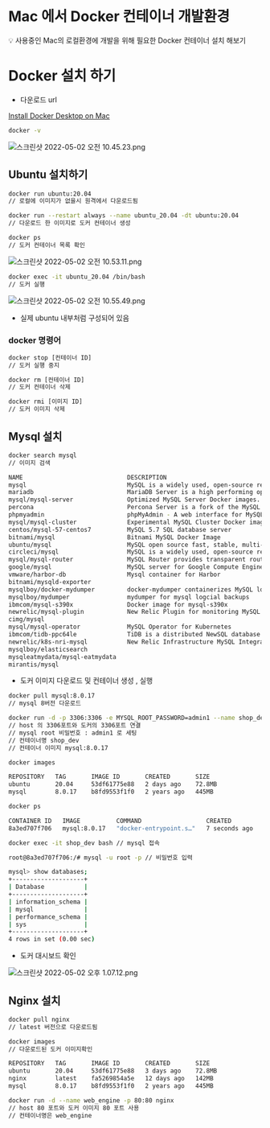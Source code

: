 # Mac 에서 Docker 컨테이너 개발환경

<aside>
💡 사용중인 Mac의 로컬환경에 개발을 위해 필요한  Docker 컨테이너 설치 해보기

</aside>

# Docker 설치 하기

- 다운로드 url

[Install Docker Desktop on Mac](https://docs.docker.com/desktop/mac/install/)

```bash
docker -v
```

![스크린샷 2022-05-02 오전 10.45.23.png](Mac%20%E1%84%8B%E1%85%A6%E1%84%89%E1%85%A5%20Docker%20%E1%84%8F%E1%85%A5%E1%86%AB%E1%84%90%E1%85%A6%E1%84%8B%E1%85%B5%E1%84%82%E1%85%A5%20%E1%84%80%E1%85%A2%E1%84%87%E1%85%A1%E1%86%AF%E1%84%92%E1%85%AA%E1%86%AB%E1%84%80%E1%85%A7%E1%86%BC%2027a8a66025f647f7b5b79c50199b49b9/%E1%84%89%E1%85%B3%E1%84%8F%E1%85%B3%E1%84%85%E1%85%B5%E1%86%AB%E1%84%89%E1%85%A3%E1%86%BA_2022-05-02_%E1%84%8B%E1%85%A9%E1%84%8C%E1%85%A5%E1%86%AB_10.45.23.png)

## Ubuntu 설치하기

```bash
docker run ubuntu:20.04
// 로컬에 이미지가 없을시 원격에서 다운로드됨
```

```bash
docker run --restart always --name ubuntu_20.04 -dt ubuntu:20.04
// 다운로드 한 이미지로 도커 컨테이너 생성 
```

```bash
docker ps
// 도커 컨테이너 목록 확인 
```

![스크린샷 2022-05-02 오전 10.53.11.png](Mac%20%E1%84%8B%E1%85%A6%E1%84%89%E1%85%A5%20Docker%20%E1%84%8F%E1%85%A5%E1%86%AB%E1%84%90%E1%85%A6%E1%84%8B%E1%85%B5%E1%84%82%E1%85%A5%20%E1%84%80%E1%85%A2%E1%84%87%E1%85%A1%E1%86%AF%E1%84%92%E1%85%AA%E1%86%AB%E1%84%80%E1%85%A7%E1%86%BC%2027a8a66025f647f7b5b79c50199b49b9/%E1%84%89%E1%85%B3%E1%84%8F%E1%85%B3%E1%84%85%E1%85%B5%E1%86%AB%E1%84%89%E1%85%A3%E1%86%BA_2022-05-02_%E1%84%8B%E1%85%A9%E1%84%8C%E1%85%A5%E1%86%AB_10.53.11.png)

```bash
docker exec -it ubuntu_20.04 /bin/bash 
// 도커 실행 
```

![스크린샷 2022-05-02 오전 10.55.49.png](Mac%20%E1%84%8B%E1%85%A6%E1%84%89%E1%85%A5%20Docker%20%E1%84%8F%E1%85%A5%E1%86%AB%E1%84%90%E1%85%A6%E1%84%8B%E1%85%B5%E1%84%82%E1%85%A5%20%E1%84%80%E1%85%A2%E1%84%87%E1%85%A1%E1%86%AF%E1%84%92%E1%85%AA%E1%86%AB%E1%84%80%E1%85%A7%E1%86%BC%2027a8a66025f647f7b5b79c50199b49b9/%E1%84%89%E1%85%B3%E1%84%8F%E1%85%B3%E1%84%85%E1%85%B5%E1%86%AB%E1%84%89%E1%85%A3%E1%86%BA_2022-05-02_%E1%84%8B%E1%85%A9%E1%84%8C%E1%85%A5%E1%86%AB_10.55.49.png)

- 실제 ubuntu 내부처럼 구성되어 있음

### docker 명령어

```bash
docker stop [컨테이너 ID]
// 도커 실행 중지 

docker rm [컨테이너 ID]
// 도커 컨테이너 삭제 

docker rmi [이미지 ID]
// 도커 이미지 삭제 
```

## Mysql 설치

```bash
docker search mysql 
// 이미지 검색 

NAME                             DESCRIPTION                                     STARS     OFFICIAL   AUTOMATED
mysql                            MySQL is a widely used, open-source relation…   12499     [OK]       
mariadb                          MariaDB Server is a high performing open sou…   4810      [OK]       
mysql/mysql-server               Optimized MySQL Server Docker images. Create…   925                  [OK]
percona                          Percona Server is a fork of the MySQL relati…   575       [OK]       
phpmyadmin                       phpMyAdmin - A web interface for MySQL and M…   520       [OK]       
mysql/mysql-cluster              Experimental MySQL Cluster Docker images. Cr…   93                   
centos/mysql-57-centos7          MySQL 5.7 SQL database server                   93                   
bitnami/mysql                    Bitnami MySQL Docker Image                      70                   [OK]
ubuntu/mysql                     MySQL open source fast, stable, multi-thread…   31                   
circleci/mysql                   MySQL is a widely used, open-source relation…   25                   
mysql/mysql-router               MySQL Router provides transparent routing be…   23                   
google/mysql                     MySQL server for Google Compute Engine          21                   [OK]
vmware/harbor-db                 Mysql container for Harbor                      10                   
bitnami/mysqld-exporter                                                          3                    
mysqlboy/docker-mydumper         docker-mydumper containerizes MySQL logical …   3                    
mysqlboy/mydumper                mydumper for mysql logcial backups              3                    
ibmcom/mysql-s390x               Docker image for mysql-s390x                    2                    
newrelic/mysql-plugin            New Relic Plugin for monitoring MySQL databa…   1                    [OK]
cimg/mysql                                                                       0                    
mysql/mysql-operator             MySQL Operator for Kubernetes                   0                    
ibmcom/tidb-ppc64le              TiDB is a distributed NewSQL database compat…   0                    
newrelic/k8s-nri-mysql           New Relic Infrastructure MySQL Integration (…   0                    
mysqlboy/elasticsearch                                                           0                    
mysqleatmydata/mysql-eatmydata                                                   0                    
mirantis/mysql                                                                   0
```

- 도커 이미지 다운로드 및 컨테이너 생성 , 실행

```bash
docker pull mysql:8.0.17
// mysql 8버전 다운로드 

docker run -d -p 3306:3306 -e MYSQL_ROOT_PASSWORD=admin1 --name shop_dev mysql:8.0.17
// host 의 3306포트와 도커의 3306포트 연결
// mysql root 비밀번호 : admin1 로 세팅
// 컨테이너명 shop_dev
// 컨테이너 이미지 mysql:8.0.17

docker images

REPOSITORY   TAG       IMAGE ID       CREATED       SIZE
ubuntu       20.04     53df61775e88   2 days ago    72.8MB
mysql        8.0.17    b8fd9553f1f0   2 years ago   445MB

docker ps

CONTAINER ID   IMAGE          COMMAND                  CREATED         STATUS         PORTS                               NAMES
8a3ed707f706   mysql:8.0.17   "docker-entrypoint.s…"   7 seconds ago   Up 6 seconds   0.0.0.0:3306->3306/tcp, 33060/tcp   shop_dev

docker exec -it shop_dev bash // mysql 접속

root@8a3ed707f706:/# mysql -u root -p // 비밀번호 입력

mysql> show databases;
+--------------------+
| Database           |
+--------------------+
| information_schema |
| mysql              |
| performance_schema |
| sys                |
+--------------------+
4 rows in set (0.00 sec)
```

- 도커 대시보드 확인

![스크린샷 2022-05-02 오후 1.07.12.png](Mac%20%E1%84%8B%E1%85%A6%E1%84%89%E1%85%A5%20Docker%20%E1%84%8F%E1%85%A5%E1%86%AB%E1%84%90%E1%85%A6%E1%84%8B%E1%85%B5%E1%84%82%E1%85%A5%20%E1%84%80%E1%85%A2%E1%84%87%E1%85%A1%E1%86%AF%E1%84%92%E1%85%AA%E1%86%AB%E1%84%80%E1%85%A7%E1%86%BC%2027a8a66025f647f7b5b79c50199b49b9/%E1%84%89%E1%85%B3%E1%84%8F%E1%85%B3%E1%84%85%E1%85%B5%E1%86%AB%E1%84%89%E1%85%A3%E1%86%BA_2022-05-02_%E1%84%8B%E1%85%A9%E1%84%92%E1%85%AE_1.07.12.png)

## Nginx 설치

```bash
docker pull nginx 
// latest 버전으로 다운로드됨

docker images
// 다운로드된 도커 이미지확인

REPOSITORY   TAG       IMAGE ID       CREATED       SIZE
ubuntu       20.04     53df61775e88   3 days ago    72.8MB
nginx        latest    fa5269854a5e   12 days ago   142MB
mysql        8.0.17    b8fd9553f1f0   2 years ago   445MB

docker run -d --name web_engine -p 80:80 nginx
// host 80 포트와 도커 이미지 80 포트 사용
// 컨테이너명은 web_engine
```